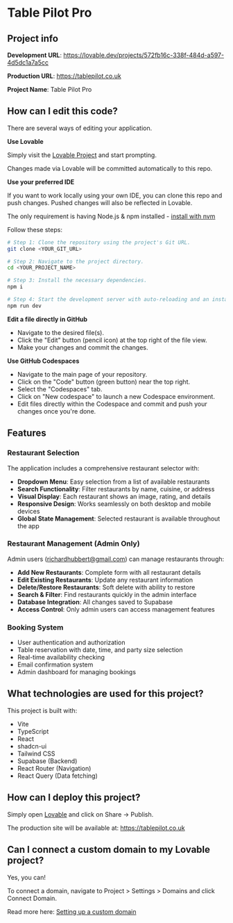 # Table Pilot Pro

## Project info

**Development URL**: https://lovable.dev/projects/572fb16c-338f-484d-a597-4d5dc1a7a5cc

**Production URL**: https://tablepilot.co.uk

**Project Name**: Table Pilot Pro

## How can I edit this code?

There are several ways of editing your application.

**Use Lovable**

Simply visit the [Lovable Project](https://lovable.dev/projects/572fb16c-338f-484d-a597-4d5dc1a7a5cc) and start prompting.

Changes made via Lovable will be committed automatically to this repo.

**Use your preferred IDE**

If you want to work locally using your own IDE, you can clone this repo and push changes. Pushed changes will also be reflected in Lovable.

The only requirement is having Node.js & npm installed - [install with nvm](https://github.com/nvm-sh/nvm#installing-and-updating)

Follow these steps:

```sh
# Step 1: Clone the repository using the project's Git URL.
git clone <YOUR_GIT_URL>

# Step 2: Navigate to the project directory.
cd <YOUR_PROJECT_NAME>

# Step 3: Install the necessary dependencies.
npm i

# Step 4: Start the development server with auto-reloading and an instant preview.
npm run dev
```

**Edit a file directly in GitHub**

- Navigate to the desired file(s).
- Click the "Edit" button (pencil icon) at the top right of the file view.
- Make your changes and commit the changes.

**Use GitHub Codespaces**

- Navigate to the main page of your repository.
- Click on the "Code" button (green button) near the top right.
- Select the "Codespaces" tab.
- Click on "New codespace" to launch a new Codespace environment.
- Edit files directly within the Codespace and commit and push your changes once you're done.

## Features

### Restaurant Selection
The application includes a comprehensive restaurant selector with:
- **Dropdown Menu**: Easy selection from a list of available restaurants
- **Search Functionality**: Filter restaurants by name, cuisine, or address
- **Visual Display**: Each restaurant shows an image, rating, and details
- **Responsive Design**: Works seamlessly on both desktop and mobile devices
- **Global State Management**: Selected restaurant is available throughout the app

### Restaurant Management (Admin Only)
Admin users (richardhubbert@gmail.com) can manage restaurants through:
- **Add New Restaurants**: Complete form with all restaurant details
- **Edit Existing Restaurants**: Update any restaurant information
- **Delete/Restore Restaurants**: Soft delete with ability to restore
- **Search & Filter**: Find restaurants quickly in the admin interface
- **Database Integration**: All changes saved to Supabase
- **Access Control**: Only admin users can access management features

### Booking System
- User authentication and authorization
- Table reservation with date, time, and party size selection
- Real-time availability checking
- Email confirmation system
- Admin dashboard for managing bookings

## What technologies are used for this project?

This project is built with:

- Vite
- TypeScript
- React
- shadcn-ui
- Tailwind CSS
- Supabase (Backend)
- React Router (Navigation)
- React Query (Data fetching)

## How can I deploy this project?

Simply open [Lovable](https://lovable.dev/projects/572fb16c-338f-484d-a597-4d5dc1a7a5cc) and click on Share -> Publish.

The production site will be available at: https://tablepilot.co.uk

## Can I connect a custom domain to my Lovable project?

Yes, you can!

To connect a domain, navigate to Project > Settings > Domains and click Connect Domain.

Read more here: [Setting up a custom domain](https://docs.lovable.dev/tips-tricks/custom-domain#step-by-step-guide)
